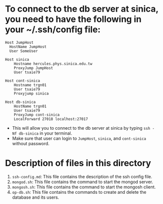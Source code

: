 # To connect to the db server at sinica, you need to have the following in your ~/.ssh/config file:

```
Host JumpHost
  HostName JumpHost
  User SomeUser

Host sinica
    Hostname hercules.phys.sinica.edu.tw
    ProxyJump JumpHost
    User tsaie79

Host cont-sinica
    Hostname trgn01
    User tsaie79
    Proxyjump sinica

Host db-sinica
    HostName trgn01
    User tsaie79
    ProxyJump cont-sinica
    LocalForward 27018 localhost:27017

```
* This will allow you to connect to the db server at sinica by typing `ssh -Nf db-sinica` in your terminal.
* Make sure that user can login to `JumpHost`, `sinica`, and `cont-sinica` without password.


# Description of files in this directory
1. `ssh-config.md`: This file contains the description of the ssh config file.
2. `mongod.sh`: This file contains the command to start the mongod server.
3. `mongosh.sh`: This file contains the command to start the mongosh client.
4. `op-db.sh`: This file contains the commands to create and delete the database and its users.